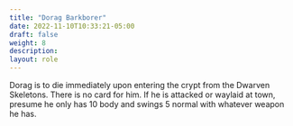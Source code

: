 ```yaml
---
title: "Dorag Barkborer"
date: 2022-11-10T10:33:21-05:00
draft: false
weight: 8
description: 
layout: role
---
```


Dorag is to die immediately upon entering the crypt from the Dwarven Skeletons. There is no card for him. If he is attacked or waylaid at town, presume he only has 10 body and swings 5 normal with whatever weapon he has. 
